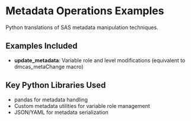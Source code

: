 # Metadata Operations Examples

Python translations of SAS metadata manipulation techniques.

## Examples Included

- **update_metadata**: Variable role and level modifications (equivalent to dmcas_metaChange macro)

## Key Python Libraries Used

- pandas for metadata handling
- Custom metadata utilities for variable role management
- JSON/YAML for metadata serialization
